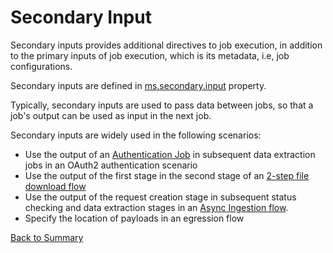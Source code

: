 # Secondary Input

Secondary inputs provides additional directives to job execution, in addition to
the primary inputs of job execution, which is its metadata, i.e, job configurations.

Secondary inputs are defined in [ms.secondary.input](../parameters/ms.secondary.input.md) property. 

Typically, secondary inputs are used to pass data between jobs, so that a job's output can be used
as input in the next job. 

Secondary inputs are widely used in the following scenarios:

- Use the output of an [Authentication Job](../how-to/authentication-job.md) in subsequent data extraction jobs in an OAuth2 authentication scenario
- Use the output of the first stage in the second stage of an [2-step file download flow](../patterns/two-step-file-download-pattern.md)
- Use the output of the request creation stage in subsequent status checking and data extraction stages in an [Async Ingestion flow](../patterns/asynchronous-ingestion-pattern.md).
- Specify the location of payloads in an egression flow

[Back to Summary](summary.md#secondary-input)